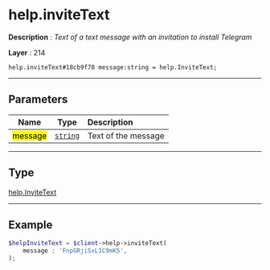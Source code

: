 # help.inviteText

**Description** : *Text of a text message with an invitation to install Telegram*

**Layer** : 214

```tl
help.inviteText#18cb9f78 message:string = help.InviteText;
```

---

## Parameters

| Name | Type | Description |
| :---: | :---: | :--- |
| <mark>message</mark> | [`string`](type/string) | Text of the message |

---

## Type

[help.InviteText](type/help.InviteText)

---

## Example

```php
$helpInviteText = $client->help->inviteText(
	message : 'FnpGRjiSxL1C9mK5',
);
```